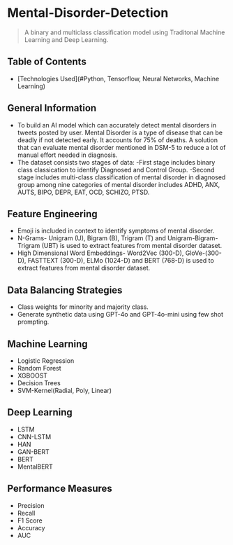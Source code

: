 # Mental-Disorder-Detection

> A binary and multiclass classification model using Traditonal Machine Learning and Deep Learning. 


## Table of Contents
* [Technologies Used](#Python, Tensorflow, Neural Networks, Machine Learning)


<!-- You can include any other section that is pertinent to your problem -->

## General Information
- To build an AI model which can accurately detect mental disorders in tweets posted by user. Mental Disorder is a type of disease that can be deadly if not detected early. It accounts for 75% of deaths. A solution that can evaluate mental disorder mentioned in DSM-5 to reduce a lot of manual effort needed in diagnosis.
- The dataset consists two stages of data:
    -First stage includes binary class classication to identify Diagnosed and Control Group.
    -Second stage includes multi-class classification of mental disorder in diagnosed group among nine categories of mental disorder includes ADHD, ANX, AUTS, BIPO, DEPR, EAT, OCD, SCHIZO, PTSD.

## Feature Engineering
- Emoji is included in context to identify symptoms of mental disorder.
- N-Grams- Unigram (U), Bigram (B), Trigram (T) and Unigram-Bigram-Trigram (UBT) is used to extract features from mental disorder dataset.
- High Dimensional Word Embeddings- Word2Vec (300-D), GloVe-(300-D), FASTTEXT (300-D), ELMo (1024-D) and BERT (768-D) is used to extract features from mental disorder dataset.

## Data Balancing Strategies
- Class weights for minority and majority class.
- Generate synthetic data using GPT-4o and GPT-4o-mini using few shot prompting.

## Machine Learning
- Logistic Regression
- Random Forest
- XGBOOST
- Decision Trees
- SVM-Kernel(Radial, Poly, Linear)

## Deep Learning
- LSTM
- CNN-LSTM
- HAN
- GAN-BERT
- BERT
- MentalBERT

## Performance Measures
- Precision
- Recall
- F1 Score
- Accuracy
- AUC